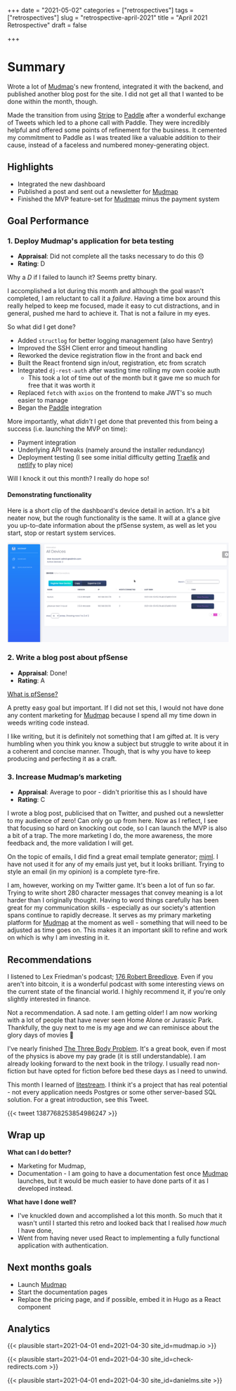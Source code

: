 +++
date = "2021-05-02"
categories = ["retrospectives"]
tags = ["retrospectives"]
slug = "retrospective-april-2021"
title = "April 2021 Retrospective"
draft = false

+++

# Summary

Wrote a lot of [Mudmap]'s new frontend, integrated it with the backend, and
published another blog post for the site. I did not get all that I wanted to be done
within the month, though. 

Made the transition from using [Stripe] to [Paddle] after a wonderful exchange of
Tweets which led to a phone call with Paddle. They were incredibly helpful and
offered some points of refinement for the business. It cemented my commitment
to Paddle as I was treated like a valuable addition to their cause, instead
of a faceless and numbered money-generating object.

## Highlights

- Integrated the new dashboard
- Published a post and sent out a newsletter for [Mudmap]
- Finished the MVP feature-set for [Mudmap] minus the payment system

## Goal Performance

### 1. Deploy Mudmap's application for beta testing

- **Appraisal**: Did not complete all the tasks necessary to do this 😞 
- **Rating**: D

Why a *D* if I failed to launch it? Seems pretty binary.

I accomplished a lot during this month and although the goal wasn't completed, 
I am reluctant to call it a *failure*. Having a time box around this really
helped to keep me focused, made it easy to cut distractions, and in general, 
pushed me hard to achieve it. That is not a failure in my eyes. 

So what did I get done? 

- Added `structlog` for better logging management (also have Sentry)
- Improved the SSH Client error and timeout handling
- Reworked the device registration flow in the front and back end
- Built the React frontend sign in/out, registration, etc from scratch
- Integrated `dj-rest-auth` after wasting time rolling my own cookie auth
  - This took a lot of time out of the month but it gave me so much for free that it was worth it
- Replaced `fetch` with `axios` on the frontend to make JWT's so much easier to manage
- Began the [Paddle] integration

More importantly, what *didn't* I get done that prevented this from being a 
success (i.e. launching the MVP on time):

- Payment integration
- Underlying API tweaks (namely around the installer redundancy)
- Deployment testing (I see some initial difficulty getting [Traefik] and [netlify] to play nice)

Will I knock it out this month? I really do hope so! 

#### Demonstrating functionality

Here is a short clip of the dashboard's device detail in action. It's a bit neater
now, but the rough functionality is the same. It will at a glance give you up-to-date
information about the pfSense system, as well as let you start, stop or 
restart system services.

![](dashboard-light-mvp.gif)

### 2. Write a blog post about pfSense

- **Appraisal**: Done!
- **Rating**: A

[What is pfSense?][blog]

A pretty easy goal but important. If I did not set this, I would not have done 
any content marketing for [Mudmap] because I spend all my time down in weeds writing code
instead.

I like writing, but it is definitely not something that I am gifted at.
It is very humbling when you think you know a subject but struggle to write 
about it in a coherent and concise manner. Though, that is why you have to 
keep producing and perfecting it as a craft.

### 3. Increase Mudmap’s marketing

- **Appraisal**: Average to poor - didn't prioritise this as I should have
- **Rating**: C

I wrote a blog post, publicised that on Twitter, and pushed out a newsletter to
my audience of zero! Can only go up from here. Now as I reflect, I see that 
focusing so hard on knocking out code, so I can launch the MVP is also a bit of 
a trap. The more marketing I do, the more awareness, the more feedback
and, the more validation I will get. 

On the topic of emails, I did find a great email template generator; [mjml]. 
I have not used it for any of my emails just yet, but it looks brilliant. Trying
to style an email (in my opinion) is a complete tyre-fire.

I am, however, working on my Twitter game. It's been a lot of fun so far. Trying
to write short 280 character messages that convey meaning is a lot harder than
I originally thought. Having to word things carefully has been great for my 
communication skills - especially as our society's attention spans continue to
rapidly decrease. It serves as my primary marketing platform for [Mudmap] at 
the moment as well - something that will need to be adjusted as time goes on.
This makes it an important skill to refine and work on which is why I am investing
in it.

## Recommendations

I listened to Lex Friedman's podcast; [176 Robert Breedlove][btc]. Even if you
aren't into bitcoin, it is a wonderful podcast with some interesting views on 
the current state of the financial world. I highly recommend it, if you're only
slightly interested in finance.

Not a recommendation. A sad note. I am getting older! I am now working with 
a lot of people that have never seen Home Alone or Jurassic Park. Thankfully, the guy
next to me is my age and *we* can reminisce about the glory days of movies 🤣

I've nearly finished [The Three Body Problem][ttbp]. It's a great book, even if
most of the physics is above my pay grade (it is still understandable). I am 
already looking forward to the next book in the trilogy. I usually read non-fiction
but have opted for fiction before bed these days as I need to unwind. 

This month I learned of [litestream]. I think it's a project that has real potential - not 
every application needs Postgres or some other server-based SQL solution.
For a great introduction, see this Tweet.

{{< tweet 1387768253854986247 >}}

## Wrap up

**What can I do better?**

- Marketing for Mudmap,
- Documentation - I am going to have a documentation fest once [Mudmap] launches,
  but it would be much easier to have done parts of it as I developed instead.

**What have I done well?**

- I've knuckled down and accomplished a lot this month. So much that it wasn't 
  until I started this retro and looked back that I realised *how much* I have done,
- Went from having never used React to implementing a fully functional application with authentication.

## Next months goals

- Launch [Mudmap]
- Start the documentation pages
- Replace the pricing page, and if possible, embed it in Hugo as a React component

## Analytics

{{< plausible start=2021-04-01 end=2021-04-30 site_id=mudmap.io >}}


{{< plausible start=2021-04-01 end=2021-04-30 site_id=check-redirects.com >}}


{{< plausible start=2021-04-01 end=2021-04-30 site_id=danielms.site >}}


[mudmap]: https://mudmap.io/?utm_campaign=retro&utm_source=danielms&utm_medium=blog
[paddle]: https://paddle.com
[netlify]: https://netlify.com
[traefik]: https://traefik.io
[blog]: https://mudmap.io/blog/what-is-pfsense/?utm_campaign=retro&utm_source=danielms&utm_medium=blog
[btc]: https://lexfridman.com/robert-breedlove/
[mjml]: https://mjml.io
[ttbp]: https://en.wikipedia.org/wiki/The_Three-Body_Problem_(novel)
[litestream]: https://litestream.io/
[stripe]: https://stripe.com
